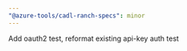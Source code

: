 ```yaml
---
"@azure-tools/cadl-ranch-specs": minor
---
```


Add oauth2 test, reformat existing api-key auth test
